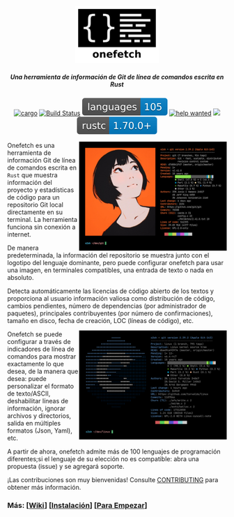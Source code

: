 <h3 align="center"><img src="../assets/onefetch.svg" height="130px"></h3>

<h5 align="center">Una herramienta de información de Git de línea de comandos escrita en Rust</h5>

<p align="center">
	<a href="https://crates.io/crates/onefetch"><img src="https://img.shields.io/crates/v/onefetch.svg" alt="cargo"></a>
	<a href="https://github.com/o2sh/onefetch/actions"><img src="https://github.com/o2sh/onefetch/workflows/CI/badge.svg" alt="Build Status"></a>
  <a href="https://onefetch.dev"><img src="../assets/language-badge.svg"></a>
	<a href="https://github.com/o2sh/onefetch/issues?q=is%3Aissue+is%3Aopen+label%3A%22%E2%9D%93+help+wanted%22"><img src="https://img.shields.io/github/issues/o2sh/onefetch/%E2%9D%93%20help%20wanted?color=green" alt="help wanted"></a>
	<a href="./LICENSE.md"><img src="https://img.shields.io/badge/license-MIT-blue.svg"></a>
	<img src="../assets/msrv-badge.svg">
</p>

<img src="../assets/screenshot-1.png" align="right" height="250px">

Onefetch es una herramienta de información Git de línea de comandos escrita en `Rust` que muestra información del proyecto y estadísticas de código para un repositorio Git local directamente en su terminal. La herramienta funciona sin conexión a internet.

De manera predeterminada, la información del repositorio se muestra junto con el logotipo del lenguaje dominante, pero puede configurar onefetch para usar una imagen, en terminales compatibles, una entrada de texto o nada en absoluto.

Detecta automáticamente las licencias de código abierto de los textos y proporciona al usuario información valiosa como distribución de código, cambios pendientes, número de dependencias (por administrador de paquetes), principales contribuyentes (por número de confirmaciones), tamaño en disco, fecha de creación, LOC (líneas de código), etc.

<img src="../assets/screenshot-2.png" align="right" height="250px">

Onefetch se puede configurar a través de indicadores de línea de comandos para mostrar exactamente lo que desea, de la manera que desea: puede personalizar el formato de texto/ASCII, deshabilitar líneas de información, ignorar archivos y directorios, salida en múltiples formatos (Json, Yaml), etc.

A partir de ahora, onefetch admite más de 100 lenguajes de programación diferentes;si el lenguaje de su elección no es compatible: abra una propuesta (issue) y se agregará soporte.

¡Las contribuciones son muy bienvenidas! Consulte [CONTRIBUTING](../CONTRIBUTING.md) para obtener más información.

### Más: \[[Wiki](https://github.com/o2sh/onefetch/wiki)\] \[[Instalación](https://github.com/o2sh/onefetch/wiki/Installation)\] \[[Para Empezar](https://github.com/o2sh/onefetch/wiki/getting-started)\]
